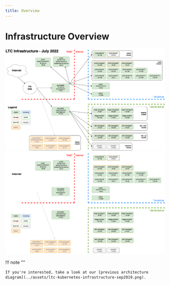 ```yaml
---
title: Overview
---
```

<!-- markdownlint-disable MD025 -->

# Infrastructure Overview

[![architecture](../assets/ltc-infrastructure-july2022-light.png#only-light)](ltc-infrastructure-large.md)
[![architecture](../assets/ltc-infrastructure-july2022-dark.png#only-dark)](ltc-infrastructure-large-dark.md)

!!! note ""

    If you're interested, take a look at our [previous architecture diagram](../assets/ltc-kubernetes-infrastructure-sep2019.png).
